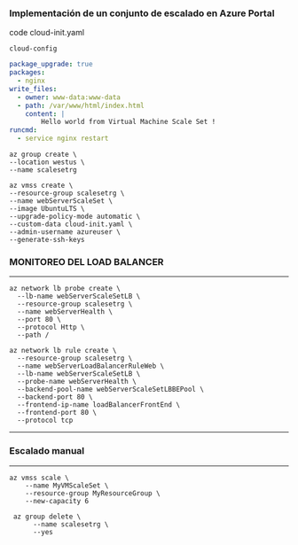 ### Implementación de un conjunto de escalado en Azure Portal

code cloud-init.yaml

`cloud-config`

``` yaml
package_upgrade: true
packages:
  - nginx
write_files:
  - owner: www-data:www-data
  - path: /var/www/html/index.html
    content: |
        Hello world from Virtual Machine Scale Set !
runcmd:
  - service nginx restart
```
  
    az group create \
    --location westus \
    --name scalesetrg

```
az vmss create \
--resource-group scalesetrg \
--name webServerScaleSet \
--image UbuntuLTS \
--upgrade-policy-mode automatic \
--custom-data cloud-init.yaml \
--admin-username azureuser \
--generate-ssh-keys
```
### MONITOREO DEL LOAD BALANCER
---
```
az network lb probe create \
  --lb-name webServerScaleSetLB \
  --resource-group scalesetrg \
  --name webServerHealth \
  --port 80 \
  --protocol Http \
  --path /
```
```
az network lb rule create \
  --resource-group scalesetrg \
  --name webServerLoadBalancerRuleWeb \
  --lb-name webServerScaleSetLB \
  --probe-name webServerHealth \
  --backend-pool-name webServerScaleSetLBBEPool \
  --backend-port 80 \
  --frontend-ip-name loadBalancerFrontEnd \
  --frontend-port 80 \
  --protocol tcp
```
---
### Escalado manual
---
```
az vmss scale \
    --name MyVMScaleSet \
    --resource-group MyResourceGroup \
    --new-capacity 6
```
```
 az group delete \
      --name scalesetrg \
      --yes
```